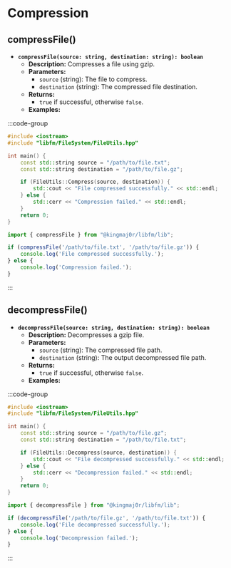 # **Compression**

## compressFile()
- **`compressFile(source: string, destination: string): boolean`**  
  - **Description:** Compresses a file using gzip.  
  - **Parameters:**  
    - `source` (string): The file to compress.  
    - `destination` (string): The compressed file destination.  
  - **Returns:**  
    - `true` if successful, otherwise `false`.  
  - **Examples:**

:::code-group

```cpp [C++]
#include <iostream>
#include "libfm/FileSystem/FileUtils.hpp"

int main() {
    const std::string source = "/path/to/file.txt";
    const std::string destination = "/path/to/file.gz";

    if (FileUtils::Compress(source, destination)) {
        std::cout << "File compressed successfully." << std::endl;
    } else {
        std::cerr << "Compression failed." << std::endl;
    }
    return 0;
}
```

```javascript [Node.js]
import { compressFile } from "@kingmaj0r/libfm/lib";

if (compressFile('/path/to/file.txt', '/path/to/file.gz')) {
    console.log('File compressed successfully.');
} else {
    console.log('Compression failed.');
}
```

:::

## decompressFile()
- **`decompressFile(source: string, destination: string): boolean`**  
  - **Description:** Decompresses a gzip file.  
  - **Parameters:**  
    - `source` (string): The compressed file path.  
    - `destination` (string): The output decompressed file path.  
  - **Returns:**  
    - `true` if successful, otherwise `false`.  
  - **Examples:**

:::code-group

```cpp [C++]
#include <iostream>
#include "libfm/FileSystem/FileUtils.hpp"

int main() {
    const std::string source = "/path/to/file.gz";
    const std::string destination = "/path/to/file.txt";

    if (FileUtils::Decompress(source, destination)) {
        std::cout << "File decompressed successfully." << std::endl;
    } else {
        std::cerr << "Decompression failed." << std::endl;
    }
    return 0;
}
```

```javascript [Node.js]
import { decompressFile } from "@kingmaj0r/libfm/lib";

if (decompressFile('/path/to/file.gz', '/path/to/file.txt')) {
    console.log('File decompressed successfully.');
} else {
    console.log('Decompression failed.');
}
```

:::